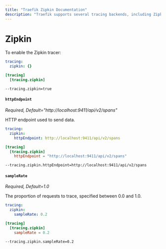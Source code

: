```yaml
---
title: "Traefik Zipkin Documentation"
description: "Traefik supports several tracing backends, including Zipkin. Learn how to implement it for observability in Traefik Proxy. Read the technical documentation."
---
```


# Zipkin

To enable the Zipkin tracer:

```yaml tab="File (YAML)"
tracing:
  zipkin: {}
```

```toml tab="File (TOML)"
[tracing]
  [tracing.zipkin]
```

```bash tab="CLI"
--tracing.zipkin=true
```

#### `httpEndpoint`

_Required, Default="http://localhost:9411/api/v2/spans"_

HTTP endpoint used to send data.

```yaml tab="File (YAML)"
tracing:
  zipkin:
    httpEndpoint: http://localhost:9411/api/v2/spans
```

```toml tab="File (TOML)"
[tracing]
  [tracing.zipkin]
    httpEndpoint = "http://localhost:9411/api/v2/spans"
```

```bash tab="CLI"
--tracing.zipkin.httpEndpoint=http://localhost:9411/api/v2/spans
```

#### `sampleRate`

_Required, Default=1.0_

The proportion of requests to trace, specified between 0.0 and 1.0.

```yaml tab="File (YAML)"
tracing:
  zipkin:
    sampleRate: 0.2
```

```toml tab="File (TOML)"
[tracing]
  [tracing.zipkin]
    sampleRate = 0.2
```

```bash tab="CLI"
--tracing.zipkin.sampleRate=0.2
```
